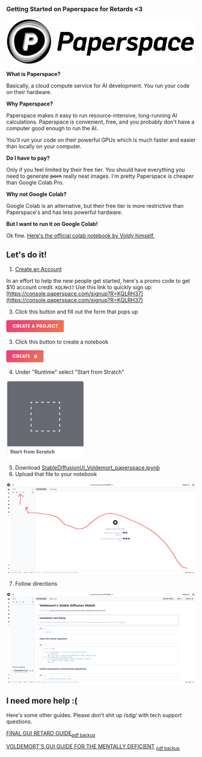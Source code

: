 

### Getting Started on Paperspace for Retards <3

![paperspace](Assets/paperspace.png)

**What is Paperspace?**

Basically, a cloud compute service for AI development. You run your code on their hardware.




**Why Paperspace?**

Paperspace makes it easy to run resource-intensive, long-running AI calculations. Paperspace is convenient, free, and you probably don't have a computer good enough to run the AI. 

You'll run your code on their powerful GPUs which is much faster and easier than locally on your computer.



**Do I have to pay?**

Only if you feel limited by their free tier. You should have everything you need to generate ~~porn~~ really neat images. I'm pretty Paperspace is cheaper than Google Colab Pro.



**Why not Google Colab?**

Google Colab is an alternative, but their free tier is more restrictive than Paperspace's and has less powerful hardware.

**But I want to run it on Google Colab!**

Ok fine. [Here's the official colab notebook by Voldy himself.](https://colab.research.google.com/drive/1Iy-xW9t1-OQWhb0hNxueGij8phCyluOh)



## Let's do it!



1. [Create an Account](https://console.paperspace.com/signup)

In an effort to help the new people get started, here's a promo code to get $10 account credit. `KQLRH37` Use this link to quickly sign up:
[https://console.paperspace.com/signup?R=KQLRH37](https://console.paperspace.com/signup?R=KQLRH37)

3. Click this button and fill out the form that pops up

![create_project](Assets/create_project.png)

3. Click this button to create a notebook

![create_notebook](Assets/create_notebook.png)

4. Under "Runtime" select "Start from Stratch"

![start_scratch.png](Assets/start_scratch.png)

5. Download [StableDiffusionUI_Voldemort_paperspace.ipynb](https://github.com/Engineer-of-Stuff/stable-diffusion-paperspace/blob/main/StableDiffusionUI_Voldemort_paperspace.ipynb)
6. Upload that file to your notebook

![upload](Assets/upload.png)

7. Follow directions

![final](Assets/final.png)

## I need more help :(

Here's some other guides. Please don't shit up /sdg/ with tech support questions.

[FINAL GUI RETARD GUIDE](https://rentry.org/voldy)<sub>[pdf backup](https://github.com/Engineer-of-Stuff/stable-diffusion-paperspace/blob/main/Docs/FINAL%20GUI%20RETARD%20GUIDE.pdf)</sub>

[VOLDEMORT'S GUI GUIDE FOR THE MENTALLY DEFICIENT](https://rentry.org/zfawb) <sub>[pdf backup](https://github.com/Engineer-of-Stuff/stable-diffusion-paperspace/blob/main/Docs/VOLDEMORT'S%20GUI%20GUIDE%20FOR%20THE%20MENTALLY%20DEFICIENT.pdf)</sub>
